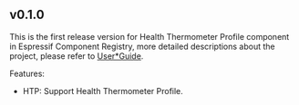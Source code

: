 ## v0.1.0

This is the first release version for Health Thermometer Profile component in Espressif Component Registry, more detailed descriptions about the project, please refer to [User*Guide](https://docs.espressif.com/projects/espressif-esp-iot-solution/en/latest/bluetooth/ble*profiles.html).

Features:
- HTP: Support Health Thermometer Profile.
